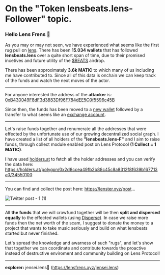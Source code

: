 # On the "Token lensbeats.lens-Follower" topic.

### Hello Lens Frens 🌿
As you may or may not seen, we have experienced what seems like the first rug pull on [lens](https://lens.xyz).
There has been **15.034 wallets** that has followed **lensbeats.lens** over a quite short span of time, due to their promised incetives and future utility of the [$BEATS](https://polygonscan.com/token/0xc434a867aa0f88aef9422526996ee71bca263dd6) airdrop.

There has been approximately **3.6k MATIC** to which many of us including me have contributed to. 
Since all of this data is onchain we can keep track of the funds and watch the next moves of the actor.
___
For anyone interested the address of the **attacker** is: [0xB430049F8dF3d3883Df96F784dEE5C0f5596c45B](https://polygonscan.com/address/0xb430049f8df3d3883df96f784dee5c0f5596c45b)

Since then, the funds has been moved to a [new wallet](https://polygonscan.com/address/0x3c3c7392cdd2903e1eaef1cc18b9f7e778f78fd5) followed by a transfer to what seems like an [exchange account](https://polygonscan.com/address/0x576b81f0c21edbc920ad63feeeb2b0736b018a58).
___
Let's raise funds together and renumerate all the addresses that were effected by the unfortunate use of our growing decentralized social graph. I have created a list of all holders of the **"lensbeats.lens-F"** and I aim to raise funds, through collect module enabled post on Lens Protocol **(1 Collect = 1 MATIC)**. 

I have used [holders.at](https://holders.at/) to fetch all the holder addresses and you can verify the data here: https://holders.at/polygon/0x2d8ccea49fb2b88c45c8a8312f8f639b167713a0/34550100
___
You can find and collect the post here: https://lenster.xyz/post...

![Twitter post - 1 (1)](https://user-images.githubusercontent.com/101796507/196971568-fcef88ad-0cae-4398-964b-5cc06db3c8f7.png)

___
All **the funds** that we will crowfund together will be then **split and dispersed equally** to the effected wallets (using [Disperse](https://disperse.app/)). In case we raise more funds then the net worth of the scam, I suggest to donate the money to a project that wants to take music seriously and build on what lensbeats started but never finished.

Let's spread the knowledge and awarness of such "rugs", and let's show that together we can coordinate and contribute towards the proactive instead of destructive enviroment and community building on Lens Protocol!
___
**explorer:** jensei.lens🌿 (https://lensfrens.xyz/jensei.lens)
